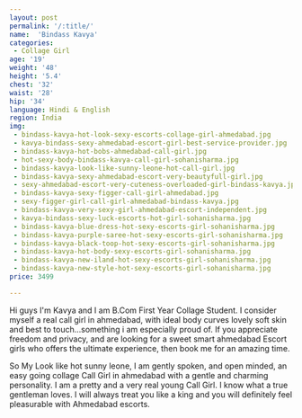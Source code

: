 ```yaml
---
layout: post
permalink: '/:title/'
name:  'Bindass Kavya'
categories:
 - Collage Girl
age: '19'
weight: '48'
height: '5.4'
chest: '32'
waist: '28'
hip: '34'
language: Hindi & English
region: India
img:
 - bindass-kavya-hot-look-sexy-escorts-collage-girl-ahmedabad.jpg
 - kavya-bindass-sexy-ahmedabad-escort-girl-best-service-provider.jpg
 - bindass-kavya-hot-bobs-ahmedabad-call-girl.jpg
 - hot-sexy-body-bindass-kavya-call-girl-sohanisharma.jpg
 - bindass-kavya-look-like-sunny-leone-hot-call-girl.jpg
 - bindass-kavya-sexy-ahmedabad-escort-very-beautyfull-girl.jpg
 - sexy-ahmedabad-escort-very-cuteness-overloaded-girl-bindass-kavya.jpg
 - bindass-kavya-sexy-figger-call-girl-ahmedabad.jpg
 - sexy-figger-girl-call-girl-ahmedabad-bindass-kavya.jpg
 - bindass-kavya-very-sexy-girl-ahmedabad-escort-independent.jpg
 - kavya-bindass-sexy-luck-escorts-hot-girl-sohanisharma.jpg
 - bindass-kavya-blue-dress-hot-sexy-escorts-girl-sohanisharma.jpg
 - bindass-kavya-purple-saree-hot-sexy-escorts-girl-sohanisharma.jpg
 - bindass-kavya-black-toop-hot-sexy-escorts-girl-sohanisharma.jpg
 - bindass-kavya-hot-body-sexy-escorts-girl-sohanisharma.jpg
 - bindass-kavya-new-iland-hot-sexy-escorts-girl-sohanisharma.jpg
 - bindass-kavya-new-style-hot-sexy-escorts-girl-sohanisharma.jpg
price: 3499

---
```



Hi guys I'm Kavya and  I am B.Com First Year Collage Student. I consider myself a real call girl in ahmedabad, with ideal body curves lovely soft skin and best to touch...something i am especially proud of. If you appreciate freedom and privacy, and are looking for a sweet smart ahmedabad Escort girls who offers the ultimate experience, then book me for an amazing time.

So My Look like hot sunny leone, I am gently spoken, and open minded, an easy going collage Call Girl in ahmedabad with a gentle and charming personality. I am a pretty and a very real young Call Girl. I know what a true gentleman loves. I will always treat you like a king and you will definitely feel pleasurable with Ahmedabad escorts.